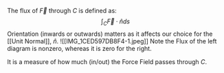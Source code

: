 The flux of $\vec F$ through $C$ is defined as:
$$\int_C\vec F\cdot\hat nds$$
Orientation (inwards or outwards) matters as it affects our choice for the [[Unit Normal]], $\hat n$.
![[IMG_1CED597DB8F4-1.jpeg]]
Note the Flux of the left diagram is nonzero, whereas it is zero for the right.

It is a measure of how much (in/out) the Force Field passes through $C$.